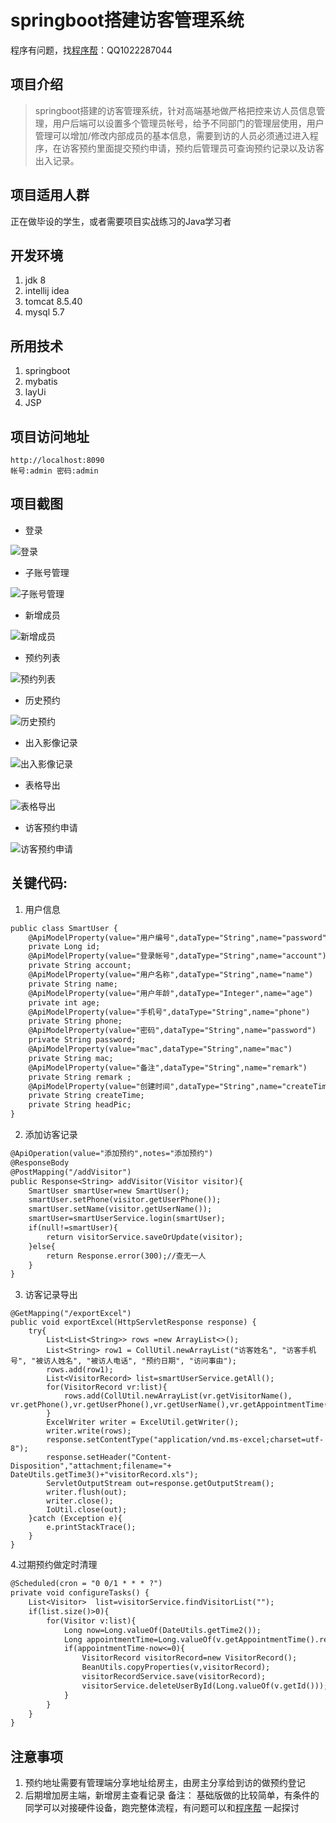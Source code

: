 springboot搭建访客管理系统
=

程序有问题，找[程序帮](http://ll032.cn/HZ6vHa)：QQ1022287044


项目介绍
----
>springboot搭建的访客管理系统，针对高端基地做严格把控来访人员信息管理，用户后端可以设置多个管理员帐号，给予不同部门的管理层使用，用户管理可以增加/修改内部成员的基本信息，需要到访的人员必须通过进入程序，在访客预约里面提交预约申请，预约后管理员可查询预约记录以及访客出入记录。

项目适用人群
----
正在做毕设的学生，或者需要项目实战练习的Java学习者

开发环境
-----
1. jdk 8
2. intellij idea
3. tomcat 8.5.40
4. mysql 5.7

所用技术
-----
1. springboot
2. mybatis
3. layUi 
4. JSP

项目访问地址
---
```
http://localhost:8090
帐号:admin 密码:admin
```


项目截图
----

 -  登录
 
 ![登录](/src/image/登录.png)

 -  子账号管理

 ![子账号管理](/src/image/子帐号管理.png)

 -  新增成员

 ![新增成员](/src/image/新增用户信息.png)

 -  预约列表

 ![预约列表](/src/image/预约列表.png)

 -  历史预约

 ![历史预约](/src/image/历史预约.png)

 -  出入影像记录

 ![出入影像记录](/src/image/出入影像记录.png)

 -  表格导出

 ![表格导出](/src/image/表格导出.png)

   - 访客预约申请

 ![访客预约申请](/src/image/预约申请.png)




关键代码:
-----
1. 用户信息
```diff 
public class SmartUser {
	@ApiModelProperty(value="用户编号",dataType="String",name="password")
	private Long id;
	@ApiModelProperty(value="登录帐号",dataType="String",name="account")
	private String account;
	@ApiModelProperty(value="用户名称",dataType="String",name="name")
	private String name;
	@ApiModelProperty(value="用户年龄",dataType="Integer",name="age")
	private int age;
	@ApiModelProperty(value="手机号",dataType="String",name="phone")
	private String phone;
	@ApiModelProperty(value="密码",dataType="String",name="password")
	private String password;
	@ApiModelProperty(value="mac",dataType="String",name="mac")
	private String mac;
	@ApiModelProperty(value="备注",dataType="String",name="remark")
	private String remark ;
	@ApiModelProperty(value="创建时间",dataType="String",name="createTime")
	private String createTime;
	private String headPic;
}
```

2. 添加访客记录
```diff
@ApiOperation(value="添加预约",notes="添加预约")
@ResponseBody
@PostMapping("/addVisitor")
public Response<String> addVisitor(Visitor visitor){
    SmartUser smartUser=new SmartUser();
    smartUser.setPhone(visitor.getUserPhone());
    smartUser.setName(visitor.getUserName());
    smartUser=smartUserService.login(smartUser);
    if(null!=smartUser){
        return visitorService.saveOrUpdate(visitor);
    }else{
        return Response.error(300);//查无一人
    }
}
```
 
3. 访客记录导出
```
@GetMapping("/exportExcel")
public void exportExcel(HttpServletResponse response) {
    try{
        List<List<String>> rows =new ArrayList<>();
        List<String> row1 = CollUtil.newArrayList("访客姓名", "访客手机号", "被访人姓名", "被访人电话", "预约日期", "访问事由");
        rows.add(row1);
        List<VisitorRecord>	list=smartUserService.getAll();
        for(VisitorRecord vr:list){
            rows.add(CollUtil.newArrayList(vr.getVisitorName(),  vr.getPhone(),vr.getUserPhone(),vr.getUserName(),vr.getAppointmentTime(),vr.getReasons()));
        }
        ExcelWriter writer = ExcelUtil.getWriter();
        writer.write(rows);
        response.setContentType("application/vnd.ms-excel;charset=utf-8");
        response.setHeader("Content-Disposition","attachment;filename="+ DateUtils.getTime3()+"visitorRecord.xls");
        ServletOutputStream out=response.getOutputStream();
        writer.flush(out);
        writer.close();
        IoUtil.close(out);
    }catch (Exception e){
        e.printStackTrace();
    }
}

```

4.过期预约做定时清理
```diff
@Scheduled(cron = "0 0/1 * * * ?")
private void configureTasks() {
    List<Visitor>  list=visitorService.findVisitorList("");
    if(list.size()>0){
        for(Visitor v:list){
            Long now=Long.valueOf(DateUtils.getTime2());
            Long appointmentTime=Long.valueOf(v.getAppointmentTime().replaceAll("-","").replaceAll(" ",""));
            if(appointmentTime-now<=0){
                VisitorRecord visitorRecord=new VisitorRecord();
                BeanUtils.copyProperties(v,visitorRecord);
                visitorRecordService.save(visitorRecord);
                visitorService.deleteUserById(Long.valueOf(v.getId()));
            }
        }
    }
}

``` 

注意事项
----
1. 预约地址需要有管理端分享地址给房主，由房主分享给到访的做预约登记
2. 后期增加房主端，新增房主查看记录
备注： 基础版做的比较简单，有条件的同学可以对接硬件设备，跑完整体流程，有问题可以和[程序帮](http://ll032.cn/HZ6vHa) 一起探讨
